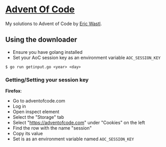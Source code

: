# [Advent Of Code](https://adventofcode.com)

My solutions to Advent of Code by [Eric Wastl](http://was.tl/).

## Using the downloader
- Ensure you have golang installed
- Set your AoC session key as an environment variable `AOC_SESSION_KEY`
```shell
$ go run getinput.go <year> <day>
```

### Getting/Setting your session key

**Firefox**:
- Go to adventofcode.com
- Log in
- Open inspect element
- Select the "Storage" tab
- Select "https://adventofcode.com" under "Cookies" on the left
- Find the row with the name "session"
- Copy its value
- Set is as an environment variable named `AOC_SESSION_KEY`

